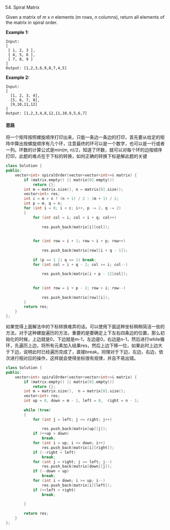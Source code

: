 54. Spiral Matrix

Given a matrix of *m* x *n* elements (*m* rows, *n* columns), return all elements of the matrix in spiral order.

**Example 1:**

```
Input:
[
 [ 1, 2, 3 ],
 [ 4, 5, 6 ],
 [ 7, 8, 9 ]
]
Output: [1,2,3,6,9,8,7,4,5]
```

**Example 2:**

```
Input:
[
  [1, 2, 3, 4],
  [5, 6, 7, 8],
  [9,10,11,12]
]
Output: [1,2,3,4,8,12,11,10,9,5,6,7]
```

#### 思路

将一个矩阵按照螺旋顺序打印出来，只能一条边一条边的打印，首先要从给定的矩阵中算出按螺旋顺序有几个环，注意最终的环可以是一个数字，也可以是一行或者一列。环数的计算公式是min(m, n)/2，知道了环数，就可以对每个环的边按顺序打印，此题的难点在于下标的转换，如何正确的转换下标是解此题的关键

```c++
class Solution {
public:
    vector<int> spiralOrder(vector<vector<int>>& matrix) {
        if (matrix.empty() || matrix[0].empty())
            return {};
        int m = matrix.size(), n = matrix[0].size();
        vector<int> res;
        int c = m > n ? (n + 1) / 2 : (m + 1) / 2;
        int p = m, q = n;
        for (int i = 0; i < c; i++, p -= 2, q -= 2)
        {
            for (int col = i; col < i + q; col++)
            
                res.push_back(matrix[i][col]);
            
            
            for (int row = i + 1; row < i + p; row++)
            
                res.push_back(matrix[row][i + q - 1]);
                
            if (p == 1 || q == 1) break;
            for (int col = i + q - 2; col >= i; col--)
                
                res.push_back(matrix[i + p - 1][col]);
                
                
            for (int row = i + p - 2; row > i; row--)
                
                res.push_back(matrix[row][i]);
        }
        return res;
    }
};
```



如果觉得上面解法中的下标转换难弄的话。可以使用下面这种坐标稍稍简洁一些的方法，对于这种螺旋遍历的方法，重要的是要确定上下左右四条边的位置，那么初始化的时候，上边就是0，下边就是m-1，左边是0，右边是n-1，然后进行while循环，先遍历上边，将所有元素加入结果res，然后上边下移一位，如果此时上边大于下边，说明此时已经遍历完成了，直接break。同理对于下边，左边，右边，依次进行相对应的操作，这样就会使得坐标很有规律，并且不易出错。

```c++
class Solution {
public:
    vector<int> spiralOrder(vector<vector<int>>& matrix) {
        if (matrix.empty() || matrix[0].empty())
            return {};
        int m = matrix.size(),  n = matrix[0].size();
        vector<int> res;
        int up = 0, down = m - 1, left = 0,  right = n - 1;
        
        while (true)
        {
            for (int j = left; j <= right; j++)
            
                res.push_back(matrix[up][j]);
            if (++up > down) 
                break;
            for (int i = up; i <= down; i++)
                res.push_back(matrix[i][right]);
            if (--right < left)
                break;
            for (int j = right; j >= left; j--)
                res.push_back(matrix[down][j]);
            if (--down < up)
                break;
            for (int i = down; i >= up; i--)
                res.push_back(matrix[i][left]);
            if (++left > right)
                break;
            
        }
        
        return res;
    }
};
```



